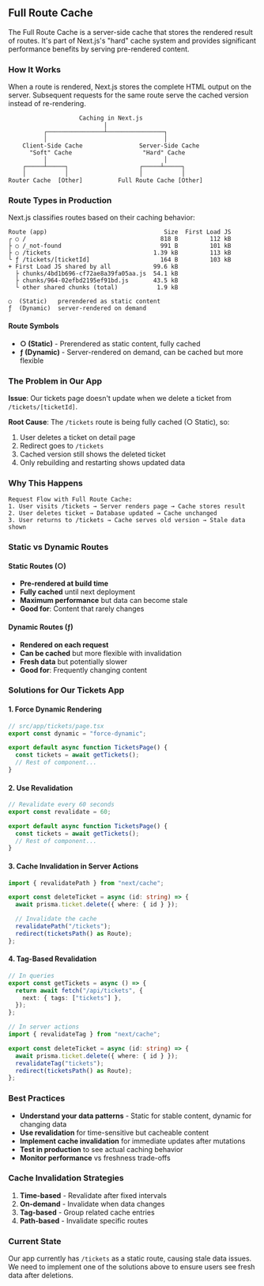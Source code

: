## Full Route Cache

The Full Route Cache is a server-side cache that stores the rendered result of routes. It's part of Next.js's "hard" cache system and provides significant performance benefits by serving pre-rendered content.

### How It Works

When a route is rendered, Next.js stores the complete HTML output on the server. Subsequent requests for the same route serve the cached version instead of re-rendering.

```
                    Caching in Next.js
                           |
          ┌────────────────┴────────────────┐
          │                                 │
    Client-Side Cache                Server-Side Cache
      "Soft" Cache                    "Hard" Cache
          │                                 │
    ┌─────┴─────┐                    ┌─────┴─────┐
    │           │                    │           │
Router Cache  [Other]          Full Route Cache [Other]
```

### Route Types in Production

Next.js classifies routes based on their caching behavior:

```
Route (app)                                 Size  First Load JS
┌ ○ /                                      818 B         112 kB
├ ○ /_not-found                            991 B         101 kB
├ ○ /tickets                             1.39 kB         113 kB
└ ƒ /tickets/[ticketId]                    164 B         103 kB
+ First Load JS shared by all            99.6 kB
  ├ chunks/4bd1b696-cf72ae8a39fa05aa.js  54.1 kB
  ├ chunks/964-02efbd2195ef91bd.js       43.5 kB
  └ other shared chunks (total)           1.9 kB

○  (Static)   prerendered as static content
ƒ  (Dynamic)  server-rendered on demand
```

#### Route Symbols

- **○ (Static)** - Prerendered as static content, fully cached
- **ƒ (Dynamic)** - Server-rendered on demand, can be cached but more flexible

### The Problem in Our App

**Issue**: Our tickets page doesn't update when we delete a ticket from `/tickets/[ticketId]`.

**Root Cause**: The `/tickets` route is being fully cached (○ Static), so:

1. User deletes a ticket on detail page
2. Redirect goes to `/tickets`
3. Cached version still shows the deleted ticket
4. Only rebuilding and restarting shows updated data

### Why This Happens

```
Request Flow with Full Route Cache:
1. User visits /tickets → Server renders page → Cache stores result
2. User deletes ticket → Database updated → Cache unchanged
3. User returns to /tickets → Cache serves old version → Stale data shown
```

### Static vs Dynamic Routes

#### Static Routes (○)

- **Pre-rendered at build time**
- **Fully cached** until next deployment
- **Maximum performance** but data can become stale
- **Good for**: Content that rarely changes

#### Dynamic Routes (ƒ)

- **Rendered on each request**
- **Can be cached** but more flexible with invalidation
- **Fresh data** but potentially slower
- **Good for**: Frequently changing content

### Solutions for Our Tickets App

#### 1. Force Dynamic Rendering

```typescript
// src/app/tickets/page.tsx
export const dynamic = "force-dynamic";

export default async function TicketsPage() {
  const tickets = await getTickets();
  // Rest of component...
}
```

#### 2. Use Revalidation

```typescript
// Revalidate every 60 seconds
export const revalidate = 60;

export default async function TicketsPage() {
  const tickets = await getTickets();
  // Rest of component...
}
```

#### 3. Cache Invalidation in Server Actions

```typescript
import { revalidatePath } from "next/cache";

export const deleteTicket = async (id: string) => {
  await prisma.ticket.delete({ where: { id } });

  // Invalidate the cache
  revalidatePath("/tickets");
  redirect(ticketsPath() as Route);
};
```

#### 4. Tag-Based Revalidation

```typescript
// In queries
export const getTickets = async () => {
  return await fetch("/api/tickets", {
    next: { tags: ["tickets"] },
  });
};

// In server actions
import { revalidateTag } from "next/cache";

export const deleteTicket = async (id: string) => {
  await prisma.ticket.delete({ where: { id } });
  revalidateTag("tickets");
  redirect(ticketsPath() as Route);
};
```

### Best Practices

- **Understand your data patterns** - Static for stable content, dynamic for changing data
- **Use revalidation** for time-sensitive but cacheable content
- **Implement cache invalidation** for immediate updates after mutations
- **Test in production** to see actual caching behavior
- **Monitor performance** vs freshness trade-offs

### Cache Invalidation Strategies

1. **Time-based** - Revalidate after fixed intervals
2. **On-demand** - Invalidate when data changes
3. **Tag-based** - Group related cache entries
4. **Path-based** - Invalidate specific routes

### Current State

Our app currently has `/tickets` as a static route, causing stale data issues. We need to implement one of the solutions above to ensure users see fresh data after deletions.
